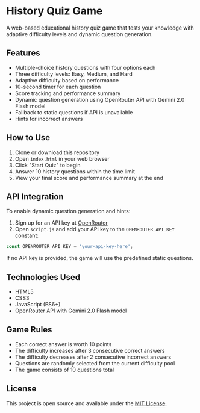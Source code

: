 # History Quiz Game

A web-based educational history quiz game that tests your knowledge with adaptive difficulty levels and dynamic question generation.

## Features

- Multiple-choice history questions with four options each
- Three difficulty levels: Easy, Medium, and Hard
- Adaptive difficulty based on performance
- 10-second timer for each question
- Score tracking and performance summary
- Dynamic question generation using OpenRouter API with Gemini 2.0 Flash model
- Fallback to static questions if API is unavailable
- Hints for incorrect answers

## How to Use

1. Clone or download this repository
2. Open `index.html` in your web browser
3. Click "Start Quiz" to begin
4. Answer 10 history questions within the time limit
5. View your final score and performance summary at the end

## API Integration

To enable dynamic question generation and hints:

1. Sign up for an API key at [OpenRouter](https://openrouter.ai/)
2. Open `script.js` and add your API key to the `OPENROUTER_API_KEY` constant:

```javascript
const OPENROUTER_API_KEY = 'your-api-key-here';
```

If no API key is provided, the game will use the predefined static questions.

## Technologies Used

- HTML5
- CSS3
- JavaScript (ES6+)
- OpenRouter API with Gemini 2.0 Flash model

## Game Rules

- Each correct answer is worth 10 points
- The difficulty increases after 3 consecutive correct answers
- The difficulty decreases after 2 consecutive incorrect answers
- Questions are randomly selected from the current difficulty pool
- The game consists of 10 questions total

## License

This project is open source and available under the [MIT License](LICENSE).

